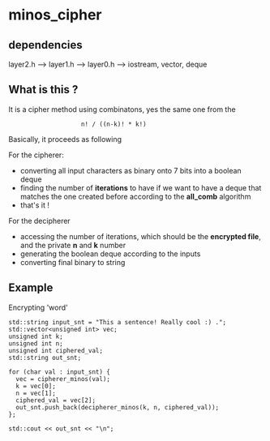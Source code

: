 # minos_cipher

## dependencies 

layer2.h --&gt; layer1.h --&gt; layer0.h --&gt; iostream, vector, deque

## What is this ?

It is a cipher method using combinatons, yes the same one from the 

                        n! / ((n-k)! * k!)
                        
Basically, it proceeds as following

For the cipherer:

- converting all input characters as binary onto 7 bits into a boolean deque
- finding the number of **iterations** to have if we want to have a deque that matches the one created before according to the **all_comb** algorithm
- that's it !

For the decipherer

- accessing the number of iterations, which should be the **encrypted file**, and the private **n** and **k** number
- generating the boolean deque according to the inputs
- converting final binary to string

## Example

Encrypting 'word'

```
std::string input_snt = "This a sentence! Really cool :) .";
std::vector<unsigned int> vec;
unsigned int k;
unsigned int n;
unsigned int ciphered_val;
std::string out_snt;

for (char val : input_snt) {
  vec = cipherer_minos(val);
  k = vec[0];
  n = vec[1];
  ciphered_val = vec[2];
  out_snt.push_back(decipherer_minos(k, n, ciphered_val));
};

std::cout << out_snt << "\n";
```




